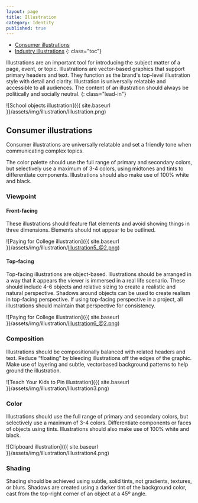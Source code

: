 ```yaml
---
layout: page
title: Illustration
category: Identity
published: true
---
```


- [Consumer illustrations](#consumer-illustrations)
- [Industry illustrations](#industry-illustrations)
{: class="toc"}

<div class="content-67 content-first">

Illustrations are an important tool for introducing the subject matter of a page, event, or topic. Illustrations are vector-based graphics that support primary headers and text. They function as the brand's top-level illustration style with detail and clarity. Illustration is universally relatable and accessible to all audiences. The content of an illustration should always be politically and socially neutral.
{: class="lead-in"}

</div>

<div class="content-33 content-last">

![School objects illustration]({{ site.baseurl }}/assets/img/illustration/Illustration.png)

</div>

## Consumer illustrations

<p>Consumer illustrations are universally relatable and set a friendly tone when communicating complex topics.</p>

<p>The color palette should use the full range of primary and secondary colors, but selectively use a maximum of 3-4 colors, using midtones and tints to differentiate components. Illustrations should also make use of 100% white and black.</p>

### Viewpoint

<div class="content-33 content-first">

#### Front-facing

These illustrations should feature flat elements and avoid showing things in three dimensions. Elements should not appear to be outlined.

</div>

<div class="content-67 content-last">

![Paying for College illustration]({{ site.baseurl }}/assets/img/illustration/Illustration5_@2.png)

</div>

<div class="content-33 content-first">

#### Top-facing

Top-facing illustrations are object-based. Illustrations should be arranged in a way that it appears the viewer is immersed in a real life scenario. These should include 4-6 objects and relative sizing to create a realistic and natural perspective. Shadows around objects can be used to create realism in top-facing perspective. If using top-facing perspective in a project, all illustrations should maintain that perspective for consistency.

</div>

<div class="content-67 content-last">

![Paying for College illustration]({{ site.baseurl }}/assets/img/illustration/Illustration6_@2.png)

</div>

<div class="content-33 content-first">

### Composition
Illustrations should be compositionally
balanced with related headers and
text. Reduce “floating” by bleeding
illustrations off the edges of the graphic.
Make use of layering and subtle, vectorbased
background patterns to help
ground the illustration.

</div>

<div class="content-67 content-last">

![Teach Your Kids to Pin illustration]({{ site.baseurl }}/assets/img/illustration/Illustration3.png)

</div>

<div class="content-33 content-first">

### Color
Illustrations should use the full range
of primary and secondary colors, but
selectively use a maximum of 3-4 colors.
Differentiate components or faces of
objects using tints. Illustrations should
also make use of 100% white and black.

</div>

<div class="content-67 content-last">

![Clipboard illustration]({{ site.baseurl }}/assets/img/illustration/Illustration4.png)

</div>

<div class="content-33 content-first">

### Shading
Shading should be achieved using
subtle, solid tints, not gradients, textures,
or blurs. Shadows are created using a
darker tint of the background color, cast
from the top-right corner of an object at
a 45º angle.

</div>